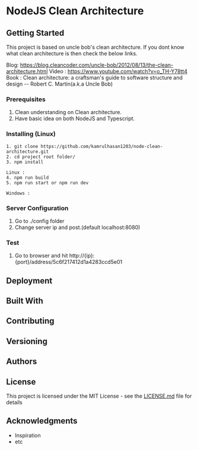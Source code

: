 # NodeJS Clean Architecture
## Getting Started
This project is based on uncle bob's clean architecture. If you dont know what clean architecture is then check the below links.

Blog:
https://blog.cleancoder.com/uncle-bob/2012/08/13/the-clean-architecture.html
Video : 
https://www.youtube.com/watch?v=o_TH-Y78tt4
Book : 
Clean architecture: a craftsman's guide to software structure and design -- Robert C. Martin(a.k.a Uncle Bob)

### Prerequisites
1. Clean understanding on Clean architecture.
2. Have basic idea on both NodeJS and Typescript.

### Installing (Linux)

```
1. git clone https://github.com/kamrulhasan1203/node-clean-architecture.git
2. cd project root folder/  
3. npm install  

Linux : 
4. npm run build        
5. npm run start or npm run dev 

Windows : 
```
### Server Configuration

1. Go to ./config folder
2. Change server ip and post.(default localhost:8080)

### Test
1. Go to browser and hit http://{ip}:{port}/address/5c6f217412d1a4283ccd5e01

## Deployment



## Built With


## Contributing



## Versioning


## Authors



## License

This project is licensed under the MIT License - see the [LICENSE.md](LICENSE.md) file for details

## Acknowledgments

* Inspiration
* etc
